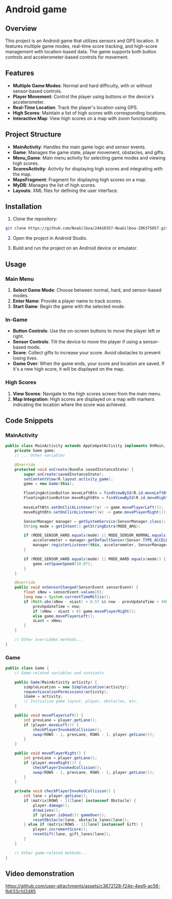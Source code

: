 # Android game

## Overview

This project is an Android game that utilizes sensors and GPS location. It features multiple game modes, real-time score tracking, and high-score management with location-based data. The game supports both button controls and accelerometer-based controls for movement.

## Features

- **Multiple Game Modes**: Normal and hard difficulty, with or without sensor-based controls.
- **Player Movement**: Control the player using buttons or the device's accelerometer.
- **Real-Time Location**: Track the player's location using GPS.
- **High Scores**: Maintain a list of high scores with corresponding locations.
- **Interactive Map**: View high scores on a map with zoom functionality.

## Project Structure

- **MainActivity**: Handles the main game logic and sensor events.
- **Game**: Manages the game state, player movement, obstacles, and gifts.
- **Menu_Game**: Main menu activity for selecting game modes and viewing high scores.
- **ScoresActivity**: Activity for displaying high scores and integrating with the map.
- **MapsFragment**: Fragment for displaying high scores on a map.
- **MyDB**: Manages the list of high scores.
- **Layouts**: XML files for defining the user interface.

## Installation

1. Clone the repository:

```bash
git clone https://github.com/NoaGilboa/24A10357-NoaGilboa-206375057.git
```

2. Open the project in Android Studio.

3. Build and run the project on an Android device or emulator.

## Usage

### Main Menu

1. **Select Game Mode**: Choose between normal, hard, and sensor-based modes.
2. **Enter Name**: Provide a player name to track scores.
3. **Start Game**: Begin the game with the selected mode.

### In-Game

- **Button Controls**: Use the on-screen buttons to move the player left or right.
- **Sensor Controls**: Tilt the device to move the player if using a sensor-based mode.
- **Score**: Collect gifts to increase your score. Avoid obstacles to prevent losing lives.
- **Game Over**: When the game ends, your score and location are saved. If it's a new high score, it will be displayed on the map.

### High Scores

1. **View Scores**: Navigate to the high scores screen from the main menu.
2. **Map Integration**: High scores are displayed on a map with markers indicating the location where the score was achieved.

## Code Snippets

### MainActivity

```java
public class MainActivity extends AppCompatActivity implements OnMain, SensorEventListener, Game.IGame {
    private Game game;
    // ... Other variables

    @Override
    protected void onCreate(Bundle savedInstanceState) {
        super.onCreate(savedInstanceState);
        setContentView(R.layout.activity_game);
        game = new Game(this);

        FloatingActionButton moveLeftBtn = findViewById(R.id.moveLeftBtn);
        FloatingActionButton moveRightBtn = findViewById(R.id.moveRightBtn);
        
        moveLeftBtn.setOnClickListener((v) -> game.movePlayerLeft());
        moveRightBtn.setOnClickListener((v) -> game.movePlayerRight());

        SensorManager manager = getSystemService(SensorManager.class);
        String mode = getIntent().getStringExtra(MODE_ARG);

        if (MODE_SENSOR_HARD.equals(mode) || MODE_SENSOR_NORMAL.equals(mode)) {
            accelerometer = manager.getDefaultSensor(Sensor.TYPE_ACCELEROMETER);
            manager.registerListener(this, accelerometer, SensorManager.SENSOR_DELAY_GAME);
        }

        if (MODE_SENSOR_HARD.equals(mode) || MODE_HARD.equals(mode)) {
            game.setSpawnSpeed(10.0f);
        }
    }

    @Override
    public void onSensorChanged(SensorEvent sensorEvent) {
        float xNew = sensorEvent.values[0];
        long now = System.currentTimeMillis();
        if (Math.abs(xNew - xLast) > 0.5f && now - prevUpdateTime > 400) {
            prevUpdateTime = now;
            if (xNew - xLast > 0) game.movePlayerRight();
            else game.movePlayerLeft();
            xLast = xNew;
        }
    }

    // Other overridden methods...
}
```

### Game

```java
public class Game {
    // Game-related variables and constants

    public Game(MainActivity activity) {
        simpleLocation = new SimpleLocation(activity);
        requestLocationPermissions(activity);
        iGame = activity;
        // Initialize game layout, player, obstacles, etc.
    }

    public void movePlayerLeft() {
        int prevLane = player.getLane();
        if (player.moveLeft()) {
            checkPlayerInvokedCollision();
            swap(ROWS - 1, prevLane, ROWS - 1, player.getLane());
        }
    }

    public void movePlayerRight() {
        int prevLane = player.getLane();
        if (player.moveRight()) {
            checkPlayerInvokedCollision();
            swap(ROWS - 1, prevLane, ROWS - 1, player.getLane());
        }
    }

    private void checkPlayerInvokedCollision() {
        int lane = player.getLane();
        if (matrix[ROWS - 1][lane] instanceof Obstacle) {
            player.damage();
            drawLives();
            if (player.isDead()) gameOver();
            resetObstacle(lane, obstacle_lanes[lane]);
        } else if (matrix[ROWS - 1][lane] instanceof Gift) {
            player.incrementScore();
            resetGift(lane, gift_lanes[lane]);
        }
    }

    // Other game-related methods...
}
```

## Video demonstration


https://github.com/user-attachments/assets/c3672128-f24e-4ee9-ac56-fb633cfd2d85



